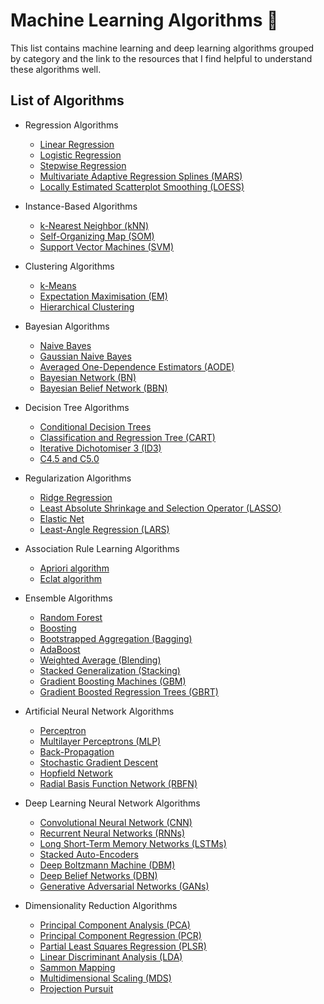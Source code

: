 # Machine Learning Algorithms 🚀

This list contains machine learning and deep learning algorithms grouped by category and the link to the resources that I find helpful to understand these algorithms well.


## List of Algorithms

- Regression Algorithms
  - [Linear Regression](https://towardsdatascience.com/linear-regression-using-least-squares-a4c3456e8570)
  - [Logistic Regression](https://medium.com/data-science-group-iitr/logistic-regression-simplified-9b4efe801389)
  - [Stepwise Regression](https://en.wikipedia.org/wiki/Stepwise_regression)
  - [Multivariate Adaptive Regression Splines (MARS)](https://en.wikipedia.org/wiki/Multivariate_adaptive_regression_spline)
  - [Locally Estimated Scatterplot Smoothing (LOESS)](https://towardsdatascience.com/loess-373d43b03564)

- Instance-Based Algorithms
  - [k-Nearest Neighbor (kNN)](https://towardsdatascience.com/machine-learning-basics-with-the-k-nearest-neighbors-algorithm-6a6e71d01761)
  - [Self-Organizing Map (SOM)](https://towardsdatascience.com/self-organizing-maps-ff5853a118d4)
  - [Support Vector Machines (SVM)](https://towardsdatascience.com/support-vector-machine-simply-explained-fee28eba5496)

- Clustering Algorithms
  - [k-Means](https://towardsdatascience.com/understanding-k-means-clustering-in-machine-learning-6a6e67336aa1)
  - [Expectation Maximisation (EM)](https://medium.com/@chloebee/the-em-algorithm-explained-52182dbb19d9)
  - [Hierarchical Clustering](https://www.kdnuggets.com/2019/09/hierarchical-clustering.html)

- Bayesian Algorithms
  - [Naive Bayes](https://medium.com/analytics-vidhya/na%C3%AFve-bayes-algorithm-5bf31e9032a2)
  - [Gaussian Naive Bayes](https://medium.com/@LSchultebraucks/gaussian-naive-bayes-19156306079b)
  - [Averaged One-Dependence Estimators (AODE)](https://en.wikipedia.org/wiki/Averaged_one-dependence_estimators)
  - [Bayesian Network (BN)](https://towardsdatascience.com/basics-of-bayesian-network-79435e11ae7b)
  - [Bayesian Belief Network (BBN)](https://www.probabilisticworld.com/bayesian-belief-networks-part-1/)


- Decision Tree Algorithms
  - [Conditional Decision Trees](https://medium.com/greyatom/decision-trees-a-simple-way-to-visualize-a-decision-dc506a403aeb)
  - [Classification and Regression Tree (CART)](https://www.digitalvidya.com/blog/classification-and-regression-trees/)
  - [Iterative Dichotomiser 3 (ID3)](https://towardsdatascience.com/decision-trees-introduction-id3-8447fd5213e9)
  - [C4.5 and C5.0](https://towardsdatascience.com/what-is-the-c4-5-algorithm-and-how-does-it-work-2b971a9e7db0)

- Regularization Algorithms
  - [Ridge Regression](https://towardsdatascience.com/ridge-regression-for-better-usage-2f19b3a202db)
  - [Least Absolute Shrinkage and Selection Operator (LASSO)](https://medium.com/@alielagrebi/regularization-lasso-ridge-regression-105f426b749c)
  - [Elastic Net](https://medium.com/@vijay.swamy1/lasso-versus-ridge-versus-elastic-net-1d57cfc64b58)
  - [Least-Angle Regression (LARS)](https://medium.com/acing-ai/what-is-least-angle-regression-lar-bb86756f01d0)

- Association Rule Learning Algorithms
  - [Apriori algorithm](https://www.digitalvidya.com/blog/apriori-algorithms-in-data-mining/)
  - [Eclat algorithm](https://medium.com/machine-learning-researcher/association-rule-apriori-and-eclat-algorithm-4e963fa972a4)

- Ensemble Algorithms
  - [Random Forest](https://towardsdatascience.com/an-implementation-and-explanation-of-the-random-forest-in-python-77bf308a9b76)
  - [Boosting](https://medium.com/greyatom/a-quick-guide-to-boosting-in-ml-acf7c1585cb5)
  - [Bootstrapped Aggregation (Bagging)](https://towardsdatascience.com/ensemble-methods-bagging-boosting-and-stacking-c9214a10a205)
  - [AdaBoost](https://towardsdatascience.com/understanding-adaboost-2f94f22d5bfe)
  - [Weighted Average (Blending)](https://www.analyticsvidhya.com/blog/2018/06/comprehensive-guide-for-ensemble-models/)
  - [Stacked Generalization (Stacking)](https://medium.com/weightsandbiases/an-introduction-to-model-ensembling-63effc2ca4b3)
  - [Gradient Boosting Machines (GBM)](https://towardsdatascience.com/understanding-gradient-boosting-machines-9be756fe76ab)
  - [Gradient Boosted Regression Trees (GBRT)](https://www.youtube.com/watch?v=3CC4N4z3GJc)

- Artificial Neural Network Algorithms
  - [Perceptron](https://towardsdatascience.com/what-the-hell-is-perceptron-626217814f53)
  - [Multilayer Perceptrons (MLP)](https://medium.com/@AI_with_Kain/understanding-of-multilayer-perceptron-mlp-8f179c4a135f)
  - [Back-Propagation](https://towardsdatascience.com/understanding-backpropagation-algorithm-7bb3aa2f95fd)
  - [Stochastic Gradient Descent](https://towardsdatascience.com/stochastic-gradient-descent-clearly-explained-53d239905d31)
  - [Hopfield Network](https://medium.com/@serbanliviu/hopfield-nets-and-the-brain-e5880070cdba)
  - [Radial Basis Function Network (RBFN)](https://towardsdatascience.com/radial-basis-functions-neural-networks-all-we-need-to-know-9a88cc053448)

- Deep Learning Neural Network Algorithms
  - [Convolutional Neural Network (CNN)](https://towardsdatascience.com/simple-introduction-to-convolutional-neural-networks-cdf8d3077bac)
  - [Recurrent Neural Networks (RNNs)](https://towardsdatascience.com/learn-how-recurrent-neural-networks-work-84e975feaaf7)
  - [Long Short-Term Memory Networks (LSTMs)](https://towardsdatascience.com/illustrated-guide-to-lstms-and-gru-s-a-step-by-step-explanation-44e9eb85bf21)
  - [Stacked Auto-Encoders](https://medium.com/@venkatakrishna.jonnalagadda/sparse-stacked-and-variational-autoencoder-efe5bfe73b64)
  - [Deep Boltzmann Machine (DBM)](https://towardsdatascience.com/restricted-boltzmann-machines-simplified-eab1e5878976)
  - [Deep Belief Networks (DBN)](https://medium.com/analytics-army/deep-belief-networks-an-introduction-1d52bb867a25)
  - [Generative Adversarial Networks (GANs)](https://medium.com/ai-society/gans-from-scratch-1-a-deep-introduction-with-code-in-pytorch-and-tensorflow-cb03cdcdba0f)

- Dimensionality Reduction Algorithms
  - [Principal Component Analysis (PCA)](https://towardsdatascience.com/a-one-stop-shop-for-principal-component-analysis-5582fb7e0a9c)
  - [Principal Component Regression (PCR)](https://en.wikipedia.org/wiki/Principal_component_regression)
  - [Partial Least Squares Regression (PLSR)](https://en.wikipedia.org/wiki/Partial_least_squares_regression)
  - [Linear Discriminant Analysis (LDA)](https://medium.com/@srishtisawla/linear-discriminant-analysis-d38decf48105)
  - [Sammon Mapping](https://iq.opengenus.org/principle-of-sammon-mapping/)
  - [Multidimensional Scaling (MDS)](https://medium.com/datadriveninvestor/the-multidimensional-scaling-mds-algorithm-for-dimensionality-reduction-9211f7fa5345)
  - [Projection Pursuit](https://towardsdatascience.com/interesting-projections-where-pca-fails-fe64ddca73e6)




